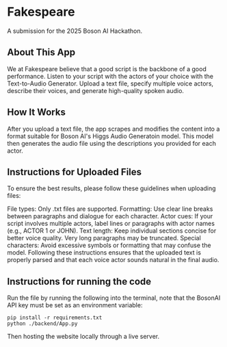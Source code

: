 # Fakespeare
A submission for the 2025 Boson AI Hackathon.
## About This App
We at Fakespeare believe that a good script is the backbone of a good performance. Listen to your script with the actors of your choice with the Text-to-Audio Generator. Upload a text file, specify multiple voice actors, describe their voices, and generate high-quality spoken audio.

## How It Works
After you upload a text file, the app scrapes and modifies the content into a format suitable for Boson AI's Higgs Audio Generatoin model. This model then generates the audio file using the descriptions you provided for each actor.

## Instructions for Uploaded Files
To ensure the best results, please follow these guidelines when uploading files:

File types: Only .txt files are supported.
Formatting: Use clear line breaks between paragraphs and dialogue for each character.
Actor cues: If your script involves multiple actors, label lines or paragraphs with actor names (e.g., ACTOR 1 or JOHN).
Text length: Keep individual sections concise for better voice quality. Very long paragraphs may be truncated.
Special characters: Avoid excessive symbols or formatting that may confuse the model.
Following these instructions ensures that the uploaded text is properly parsed and that each voice actor sounds natural in the final audio.

## Instructions for running the code
Run the file by running the following into the terminal, note that the BosonAI API key must be set as an environment variable:

```
pip install -r requirements.txt
python ./backend/App.py
```

Then hosting the website locally through a live server.
